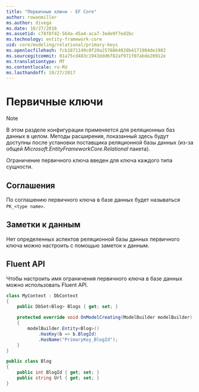 ```yaml
---
title: "Первичные ключи - EF Core"
author: rowanmiller
ms.author: divega
ms.date: 10/27/2016
ms.assetid: c78f8f42-564a-45a4-aca7-3ede9f7ed2bc
ms.technology: entity-framework-core
uid: core/modeling/relational/primary-keys
ms.openlocfilehash: fcb1871149c0f20a2576864028b4171904de1982
ms.sourcegitcommit: 01a75cd483c1943ddd6f82af971f07abde20912e
ms.translationtype: MT
ms.contentlocale: ru-RU
ms.lasthandoff: 10/27/2017
---
```

# <a name="primary-keys"></a>Первичные ключи

> [!NOTE]  
> В этом разделе конфигурации применяется для реляционных баз данных в целом. Методы расширения, показанный здесь будут доступны после установки поставщика реляционной базы данных (из-за общей *Microsoft.EntityFrameworkCore.Relational* пакета).

Ограничение первичного ключа введен для ключа каждого типа сущности.

## <a name="conventions"></a>Соглашения

По соглашению первичного ключа в базе данных будет называться `PK_<type name>`.

## <a name="data-annotations"></a>Заметки к данным

Нет определенных аспектов реляционной базы данных первичного ключа можно настроить с помощью заметок к данным.

## <a name="fluent-api"></a>Fluent API

Чтобы настроить имя ограничения первичного ключа в базе данных можно использовать Fluent API.

<!-- [!code-csharp[Main](samples/core/relational/Modeling/FluentAPI/Samples/Relational/KeyName.cs?highlight=9)] -->
``` csharp
class MyContext : DbContext
{
    public DbSet<Blog> Blogs { get; set; }

    protected override void OnModelCreating(ModelBuilder modelBuilder)
    {
        modelBuilder.Entity<Blog>()
            .HasKey(b => b.BlogId)
            .HasName("PrimaryKey_BlogId");
    }
}

public class Blog
{
    public int BlogId { get; set; }
    public string Url { get; set; }
}
```
